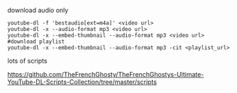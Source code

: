 download audio only

    youtube-dl -f 'bestaudio[ext=m4a]' <video url>
    youtube-dl -x --audio-format mp3 <video url>
    youtube-dl -x --embed-thumbnail --audio-format mp3 <video url>
    #download playlist
    youtube-dl -x --embed-thumbnail --audio-format mp3 -cit <playlist_url>

lots of scripts

https://github.com/TheFrenchGhosty/TheFrenchGhostys-Ultimate-YouTube-DL-Scripts-Collection/tree/master/scripts
